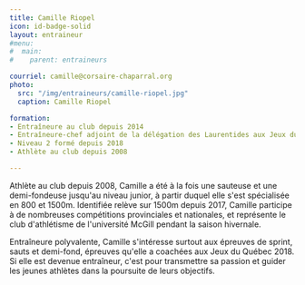 ```yaml
---
title: Camille Riopel
icon: id-badge-solid
layout: entraineur
#menu:
#  main:
#    parent: entraineurs

courriel: camille@corsaire-chaparral.org
photo:
  src: "/img/entraineurs/camille-riopel.jpg"
  caption: Camille Riopel

formation:
- Entraîneure au club depuis 2014
- Entraîneure-chef adjoint de la délégation des Laurentides aux Jeux du Québec 2018
- Niveau 2 formé depuis 2018
- Athlète au club depuis 2008

---
```


Athlète au club depuis 2008, Camille a été à la fois une sauteuse et une demi-fondeuse jusqu'au niveau junior, à partir duquel elle s'est spécialisée en 800 et 1500m. Identifiée relève sur 1500m depuis 2017, Camille participe à de nombreuses compétitions provinciales et nationales, et représente le club d'athlétisme de l'université McGill pendant la saison hivernale.

Entraîneure polyvalente, Camille s'intéresse surtout aux épreuves de sprint, sauts et demi-fond, épreuves qu'elle a coachées aux Jeux du Québec 2018. Si elle est devenue entraîneur, c'est pour transmettre sa passion et guider les jeunes athlètes dans la poursuite de leurs objectifs. 
